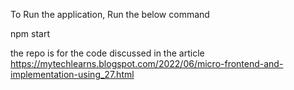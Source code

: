 To Run the application, Run the below command

npm start

the repo is for the code discussed in the article https://mytechlearns.blogspot.com/2022/06/micro-frontend-and-implementation-using_27.html 
